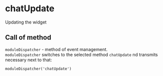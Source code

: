 # chatUpdate
Updating the widget

## Call of method
`moduleDispatcher` - method of event management.   
`moduleDispatcher` switches to the selected method  `chatUpdate`  nd transmits necessary next to that:

```
moduleDispatcher('chatUpdate')
```
